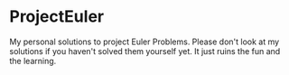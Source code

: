 # ProjectEuler
My personal solutions to project Euler Problems. Please don't look at my solutions if you haven't solved them yourself yet. It just ruins the fun and the learning.
